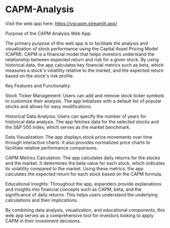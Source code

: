 # CAPM-Analysis

Visit the web app here: https://ygcapm.streamlit.app/

Purpose of the CAPM Analysis Web App:

The primary purpose of this web app is to facilitate the analysis and visualization of stock performance using the Capital Asset Pricing Model (CAPM). CAPM is a financial model that helps investors understand the relationship between expected return and risk for a given stock. By using historical data, the app calculates key financial metrics such as beta, which measures a stock's volatility relative to the market, and the expected return based on the stock's risk profile.

Key Features and Functionality:

Stock Ticker Management: Users can add and remove stock ticker symbols to customize their analysis. The app initializes with a default list of popular stocks and allows for easy modifications.

Historical Data Analysis: Users can specify the number of years for historical data analysis. The app fetches data for the selected stocks and the S&P 500 index, which serves as the market benchmark.

Data Visualization: The app displays stock price movements over time through interactive charts. It also provides normalized price charts to facilitate relative performance comparisons.

CAPM Metrics Calculation: The app calculates daily returns for the stocks and the market. It determines the beta value for each stock, which indicates its volatility compared to the market. Using these metrics, the app calculates the expected return for each stock based on the CAPM formula.

Educational Insights: Throughout the app, expanders provide explanations and insights into financial concepts such as CAPM, beta, and the significance of daily returns. This helps users understand the underlying calculations and their implications.

By combining data analysis, visualization, and educational components, this web app serves as a comprehensive tool for investors looking to apply CAPM in their investment decisions.
